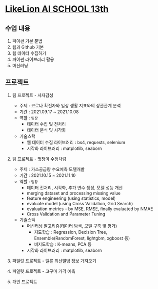# [LikeLion AI SCHOOL 13th](https://city1616.github.io/LikeLion_AI_SCHOOL_13th/)

## 수업 내용
01. 파이썬 기본 문법
02. 웹과 Github 기본
03. 웹 데이터 수집하기
04. 파이썬 라이브러리 활용
05. 머신러닝

## 프로젝트
01. 팀 프로젝트 - 사자감성
    * 주제 : 코로나 확진자와 일상 생활 지표와의 상관관계 분석
    * 기간 : 2021.09.17 ~ 2021.10.08
    * 역할 : `팀장`
        * 데이터 수집 및 전처리
        * 데이터 분석 및 시각화
    * 기술스택
        * 웹 데이터 수집 라이브러리 : bs4, requests, selenium
        * 시각화 라이브러리 : matplotlib, seaborn


02. 팀 프로젝트 - 멋쟁이 수정처럼
    * 주제 : 가스공급량 수요예측 모델개발
    * 기간 : 2021.10.15 ~ 2021.11.10
    * 역할 : `팀장`
        * 데이터 전처리, 시각화, 추가 변수 생성, 모델 성능 개선
        * merging dataset and processing missing value
        * feature engineering (using statistics, model)
        * evaluate model (using Cross Validation, Grid Search)
        * evaluation metrics – by MSE, RMSE, finally evaluated by NMAE
        * Cross Validation and Parameter Tuning
    * 기술스택
        *  머신러닝 알고리즘(데이터 탐색, 모델 구축 및 평가)
	        * 지도학습 : Regression, Decision Tree, Ensemble(RandomForest, lightgbm, xgboost 등)
	        * 비지도학습 : K-means, PCA 등
        * 시각화 라이브러리 : matplotlib, seaborn
03. 파일럿 프로젝트 - 멜론 최신앨범 정보 가져오기
04. 파일럿 프로젝트 - 고구마 가격 예측
05. 개인 프로젝트



[//]: # (1. CODE LION
    	* 일단 만드는 PYTHON
    	* [기초] 같이 푸는 PYTHON
    	* [심화] 같이 푸는 PYTHON
    2. PYTHON BASIC)
